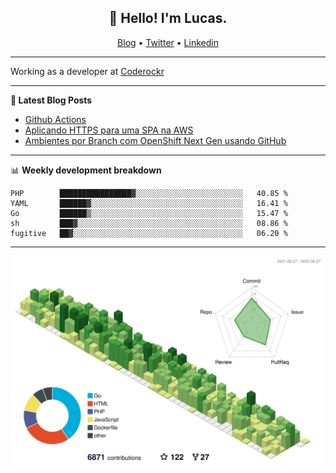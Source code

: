 <h2 align="center">👋 Hello! I'm Lucas.</h2>
<p align="center">
  <a href="https://www.lucassabreu.net.br/">Blog</a> •
  <a href="https://twitter.com/lucassabreu">Twitter</a> •
  <a href="https://www.linkedin.com/in/lucassantosabreu/">Linkedin</a>
</p>

---

Working as a developer at [Coderockr](https://github.com/Coderockr)

---

**📝 Latest Blog Posts**

<!-- BLOG-POST-LIST:START -->
- [Github Actions](https://www.lucassabreu.net.br/post/github-actions/)
- [Aplicando HTTPS para uma SPA na AWS](https://www.lucassabreu.net.br/post/aplicando-https-para-uma-spa-na-aws/)
- [Ambientes por Branch com OpenShift Next Gen usando GitHub](https://www.lucassabreu.net.br/post/ambientes-por-branch-com-openshift-next-gen-usando-github/)
<!-- BLOG-POST-LIST:END -->

---

📊 **Weekly development breakdown**
<!--START_SECTION:waka-->
```text
PHP        ████████████████▓░░░░░░░░░░░░░░░░░░░░░░░░   40.85 % 
YAML       ██████▓░░░░░░░░░░░░░░░░░░░░░░░░░░░░░░░░░░   16.41 % 
Go         ██████▒░░░░░░░░░░░░░░░░░░░░░░░░░░░░░░░░░░   15.47 % 
sh         ███▓░░░░░░░░░░░░░░░░░░░░░░░░░░░░░░░░░░░░░   08.86 % 
fugitive   ██▓░░░░░░░░░░░░░░░░░░░░░░░░░░░░░░░░░░░░░░   06.20 % 
```
<!--END_SECTION:waka-->

---

![](./profile-3d-contrib/profile-green-animate.svg)
